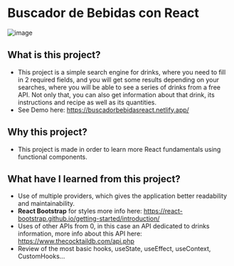 # Buscador de Bebidas con React
![image](https://user-images.githubusercontent.com/89318618/210121428-380c7faf-0f28-4d50-84dc-740fc1eee307.png)

## What is this project?
- This project is a simple search engine for drinks, where you need to fill in 2 required fields, and you will get some results depending on your searches, where you will be able to see a series of drinks from a free API. Not only that, you can also get information about that drink, its instructions and recipe as well as its quantities.
- See Demo here: https://buscadorbebidasreact.netlify.app/
## Why this project?
- This project is made in order to learn more React fundamentals using functional components.
## What have I learned from this project?
- Use of multiple providers, which gives the application better readability and maintainability.
- **React Bootstrap** for styles more info here: https://react-bootstrap.github.io/getting-started/introduction/
- Uses of other APIs from 0, in this case an API dedicated to drinks information, more info about this API here: https://www.thecocktaildb.com/api.php
- Review of the most basic hooks, useState, useEffect, useContext, CustomHooks...
